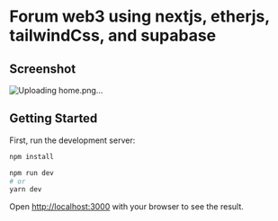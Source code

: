 # Forum web3 using nextjs, etherjs, tailwindCss, and supabase

## Screenshot

![Uploading home.png…]()

## Getting Started

First, run the development server:


```bash
npm install

npm run dev
# or
yarn dev
```

Open [http://localhost:3000](http://localhost:3000) with your browser to see the result.
